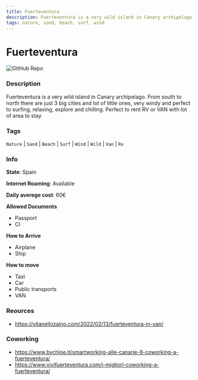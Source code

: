 ```yaml
---
title: Fuerteventura
description: Fuerteventura is a very wild island in Canary archipelago. From south to north there are just 3 big cities and lot of little ones, very windy and perfect to surfing, relaxing, explore and chilling. Perfect to rent RV or VAN with lot of area to stay
tags: nature, sand, beach, surf, wind
---
```

        

# Fuerteventura

![GitHub Repo](https://img.shields.io/static/v1?label=category&message=digital-nomads&color=green)

### Description

Fuerteventura is a very wild island in Canary archipelago. From south to north there are just 3 big cities and lot of little ones, very windy and perfect to surfing, relaxing, explore and chilling. Perfect to rent RV or VAN with lot of area to stay

### Tags

`Nature` | `Sand` | `Beach` | `Surf` | `Wind` | `Wild` | `Van` | `Rv`

### Info

**State**: Spain

**Internet Roaming**: Available

**Daily averege cost**: 60€

**Allowed Documents**

- Passport
- CI

**How to Arrive**

- Airplane
- Ship

**How to move**

- Taxi
- Car
- Public transports
- VAN

### Reources

- https://vitanellozaino.com/2022/02/13/fuerteventura-in-van/

### Coworking

- https://www.bychloe.it/smartworking-alle-canarie-9-coworking-a-fuerteventura/
- https://www.vivifuerteventura.com/i-migliori-coworking-a-fuerteventura/